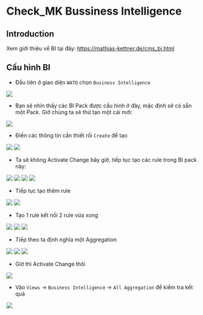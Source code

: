 # Check_MK Bussiness Intelligence

## Introduction

Xem giới thiệu về BI tại đây: https://mathias-kettner.de/cms_bi.html

## Cấu hình BI

- Đầu tiên ở giao diện `WATO` chọn `Business Intelligence`

<img src="img/160.jpg">

- Bạn sẽ nhìn thấy các BI Pack được cấu hình ở đây, mặc định sẽ có sẵn một Pack. Giờ chúng ta sẽ thử tạo một cái mới:

<img src="img/161.jpg">

- Điền các thông tin cần thiết rồi `Create` để tạo

<img src="img/162.jpg">

<img src="img/163.jpg">

- Ta sẽ không Activate Change bây giờ, tiếp tục tạo các rule trong BI pack này:

<img src="img/164.jpg">

<img src="img/165.jpg">

<img src="img/166.jpg">

<img src="img/167.jpg">

- Tiếp tục tạo thêm rule

<img src="img/168.jpg">

<img src="img/169.jpg">

- Tạo 1 rule kết nối 2 rule vừa xong

<img src="img/170.jpg">

<img src="img/171.jpg">

<img src="img/172.jpg">

- Tiếp theo ta định nghĩa một Aggregation

<img src="img/173.jpg">

<img src="img/174.jpg">

<img src="img/175.jpg">

- Giờ thì Activate Change thôi

<img src="img/176.jpg">

- Vào `Views` -> `Business Intelligence` -> `All Aggregation` để kiểm tra kết quả

<img src="img/177.jpg">